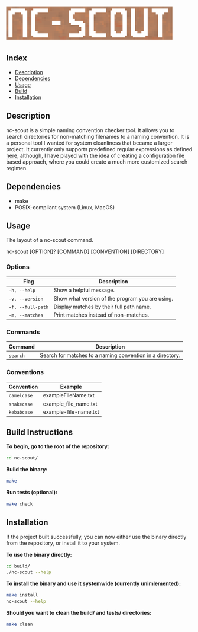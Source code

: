 # ![nc-scout](img/nc-scout.png)

## Index
* [Description](#description)
* [Dependencies](#dependencies)
* [Usage](#usage)
* [Build](#build-instructions)
* [Installation](#installation)

## Description
nc-scout is a simple naming convention checker tool. It allows you to search directories for non-matching filenames to a naming convention. It is a personal tool I wanted for system cleanliness that became a larger project. It currently only supports predefined regular expressions as defined [here](src/search.c), although, I have played with the idea of creating a configuration file based approach, where you could create a much more customized search regimen.

## Dependencies
* make
* POSIX-compliant system (Linux, MacOS)

## Usage
The layout of a nc-scout command.

nc-scout [OPTION]? [COMMAND] [CONVENTION] [DIRECTORY]

### Options
| Flag              | Description                                                |
|-------------------|------------------------------------------------------------|
| `-h, --help`      | Show a helpful message.                                    |
| `-v, --version`   | Show what version of the program you are using.            |
| `-f, --full-path` | Display matches by their full path name.                   |
| `-m, --matches`   | Print matches instead of non-matches.                      |

### Commands
|Command            | Description                                                |
|-------------------|------------------------------------------------------------| 
| `search`          | Search for matches to a naming convention in a directory.  |


### Conventions
| Convention        | Example                                                    |
|-------------------|------------------------------------------------------------|
| `camelcase`       | exampleFileName.txt                                        |
| `snakecase`       | example_file_name.txt                                      |
| `kebabcase`       | example-file-name.txt                                      |

## Build Instructions
**To begin, go to the root of the repository:**
```bash
cd nc-scout/
```

**Build the binary:**
```bash
make
``` 

**Run tests (optional):**
```bash
make check
```

## Installation
If the project built successfully, you can now either use the binary directly from the repository, or install it to your system.

**To use the binary directly:**
```bash
cd build/
./nc-scout --help
```

**To install the binary and use it systemwide (currently unimlemented):**
```bash
make install
nc-scout --help
```

**Should you want to clean the build/ and tests/ directories:**
```bash
make clean
```
